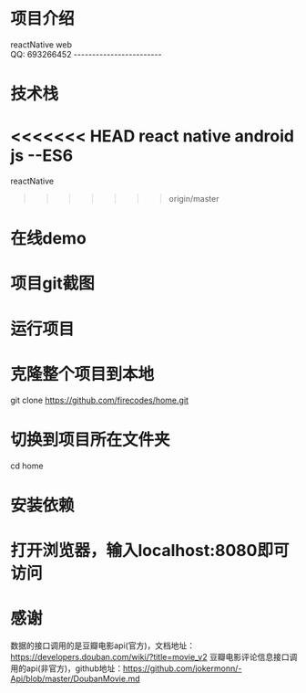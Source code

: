 # 项目介绍
  reactNative web  
  QQ: 693266452 ------------------------
# 技术栈
<<<<<<< HEAD
  react native android  
  js --ES6
=======
  reactNative
>>>>>>> origin/master

# 在线demo
  

# 项目git截图
  

# 运行项目

# 克隆整个项目到本地
git clone https://github.com/firecodes/home.git

# 切换到项目所在文件夹
cd home

# 安装依赖


# 打开浏览器，输入localhost:8080即可访问


# 感谢
  数据的接口调用的是豆瓣电影api(官方)，文档地址：https://developers.douban.com/wiki/?title=movie_v2
  豆瓣电影评论信息接口调用的api(非官方)，github地址：https://github.com/jokermonn/-Api/blob/master/DoubanMovie.md